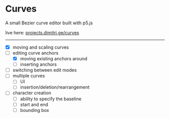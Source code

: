 # Curves

A small Bezier curve editor built with p5.js

live here: [projects.dimitri.ge/curves](https://projects.dimitri.ge/curves)

---

- [x] moving and scaling curves
- [ ] editing curve anchors
  - [x] moving existing anchors around
  - [ ] inserting anchors
- [ ] switching between edit modes
- [ ] multiple curves
  - [ ] UI
  - [ ] insertion/deletion/rearrangement
- [ ] character creation
  - [ ] ability to specify the baseline
  - [ ] start and end
  - [ ] bounding box